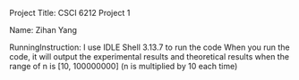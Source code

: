 Project Title: CSCI 6212 Project  1

Name: Zihan Yang

RunningInstruction: 
I use IDLE Shell 3.13.7 to run the code
When you run the code, it will output the experimental results and theoretical results when the range of n is [10, 100000000]
(n is multiplied by 10 each time)
